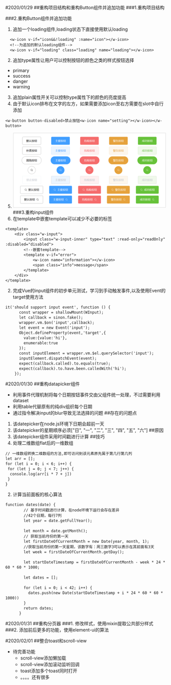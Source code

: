 #2020/01/29
##重构项目结构和重构Button组件并追加功能
###1.重构项目结构

###2.重构Button组件并追加功能
1. 追加一个loading组件,loading状态下直接使用默认loading
```vue
  <w-icon v-if="icon&&!loading" :name="icon"></w-icon>
  <!--为追加的默认loading组件-->
  <w-icon v-if="loading" class="loading" name="loading"></w-icon>
```
2. 追加type属性让用户可以控制按钮的颜色之类的样式按钮选择
* primary
* success
* danger
* warning
3. 追加plain属性开关可以控制type属性下的颜色的亮度提高
4. 由于默认icon排布在文字的左方，如果需要添加icon至右方需要在slot中自行添加
```vue
<w-button button-disabled>禁止按钮<w-icon name="setting"></w-icon></w-button>
```
5. ![alt 效果图](./imageForChangeLog/button.PNG)
###3.重构input组件
1. 在template中嵌套template可以减少不必要的标签
```vue
<template>
    <div class="w-input">
        <input class="w-input-inner" type="text" :read-only="readOnly" :disabled="disabled">
        <!--嵌套template-->
        <template v-if="error">
            <w-icon name="information"></w-icon>
            <span class="info">message</span>
        </template>
    </div>
</template>
```
2. 完成Vue的input组件的初步单元测试，学习到手动触发事件,以及使用Event的target使用方法
```ecmascript 6
it('should support input event', function () {
      const wrapper = shallowMount(WInput);
      let callback = sinon.fake();
      wrapper.vm.$on('input',callback);
      let event = new Event('input');
      Object.defineProperty(event,'target',{
        value:{value:'hi'},
        enumerable:true
      });
      const inputElement = wrapper.vm.$el.querySelector('input');
      inputElement.dispatchEvent(event);
      expect(callback.called).to.equals(true);
      expect(callback).to.have.been.calledWith('hi');
    });
```
#2020/01/30
##重构datapicker组件
* 利用事件代理机制将每个日期按钮事件交由父组件统一处理，不过需要利用dataset
* 利用table代替原有的纯div组织每个日期
* 通过指令解决input的blur导致无法选择的问题
##存在的问题点
1. 该datepicker在node.js环境下日期会超前一天
2. 该datepicker的星期顺序必须["日", "一", "二", "三", "四", "五", "六"]
##原因
1. 该datepicker组件采用时间戳进行计算
##技巧
1. 处理二维数组flat后的一维数组
```ecmascript 6
// 一维数组转换二维数组的方法,即可访问到该元素原先属于第几行第几列
let arr = [];
for (let i = 0; i < 6; i++) {
 for (let j = 0; j < 7; j++) {
  console.log(arr[i * 7 + j])
 }
}
```
2. 计算当前面板的核心算法
```ecmascript 6
function dates(date) {
        // 基于时间戳进行计算，在node环境下运行会存在差异
        //42个日期，每行7列
        let year = date.getFullYear();

        let month = date.getMonth();
        // 获取当前月份的第一天
        let firstDateOfCurrentMonth = new Date(year, month, 1);
        //获取当前月份的第一天星期，该数字有：周三数字3可以表示在其前面有3天
        let week = firstDateOfCurrentMonth.getDay();

        let startDateTimestamp = firstDateOfCurrentMonth - week * 24 * 60 * 60 * 1000;

        let dates = [];

        for (let i = 0; i < 42; i++) {
          dates.push(new Date(startDateTimestamp + i * 24 * 60 * 60 * 1000))
        }
        return dates;
      }
```
#2020/01/31
##重构分页器
###1. 修改样式，使用mixin提取公共部分样式
###2. 添加前后更多的功能，使用element-ui的算法

#2020/02/01
##整合toast和scroll-view
* 待完善功能
    - scroll-view添加懒加载
    - scroll-view添加滚动监听回调
    - toast添加多个toast同时打开
    - 。。。。还有很多